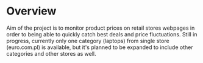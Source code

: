 # Overview

Aim of the project is to monitor product prices on retail stores webpages in order to being able to quickly catch best deals and price fluctuations. Still in progress, currently only one category (laptops) from single store (euro.com.pl) is available, but it's planned to be expanded to include other categories and other stores as well.
